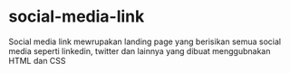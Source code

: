 # social-media-link
Social media link mewrupakan landing page yang berisikan semua social media seperti linkedin, twitter dan lainnya yang dibuat menggubnakan HTML dan CSS
